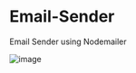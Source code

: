 # Email-Sender
Email Sender using Nodemailer

![image](https://user-images.githubusercontent.com/69308583/226258627-87b65ef7-6f9a-4059-ad0b-884ece6d4810.png)
